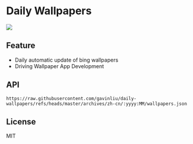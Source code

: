 # Daily Wallpapers
  
![](https://www.bing.com/th?id=OHR.ShardLondon2025_ZH-CN0722863055_UHD.jpg)

## Feature

- Daily automatic update of bing wallpapers
- Driving Wallpaper App Development

## API

```
https://raw.githubusercontent.com/gavinliu/daily-wallpapers/refs/heads/master/archives/zh-cn/:yyyy:MM/wallpapers.json
```

## License

MIT
  